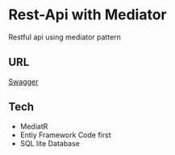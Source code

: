 # Rest-Api with Mediator
Restful api using mediator pattern

## URL

[Swagger](https://useraddressapi.azurewebsites.net/swagger/index.html) 

## Tech
- MediatR
- Entiy Framework Code first
- SQL lite Database


